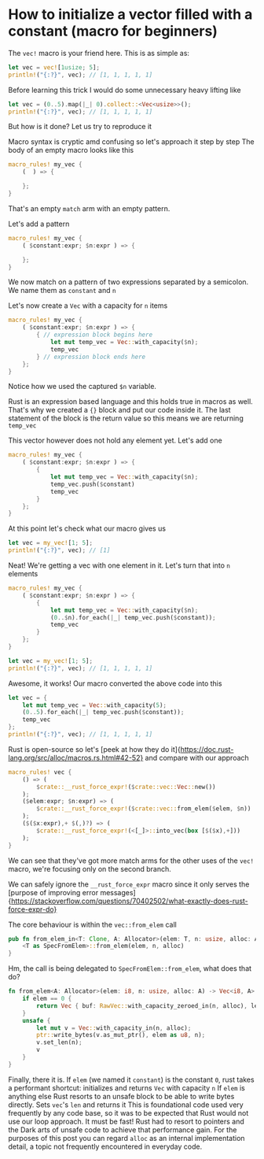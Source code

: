 # How to initialize a vector filled with a constant (macro for beginners)

The `vec!` macro is your friend here. This is as simple as:

```rust
let vec = vec![1usize; 5];
println!("{:?}", vec); // [1, 1, 1, 1, 1]
```

Before learning this trick I would do some unnecessary heavy lifting like

```rust
let vec = (0..5).map(|_| 0).collect::<Vec<usize>>();
println!("{:?}", vec); // [1, 1, 1, 1, 1]
```

But how is it done? Let us try to reproduce it

Macro syntax is cryptic amd confusing so let's approach it step by step
The body of an empty macro looks like this

```rust
macro_rules! my_vec {
    (  ) => {

    };
}
```

That's an empty `match` arm with an empty pattern.

Let's add a pattern

```rust
macro_rules! my_vec {
    ( $constant:expr; $n:expr ) => {

    };
}
```

We now match on a pattern of two expressions separated by a semicolon.
We name them as `constant` and `n`

Let's now create a `Vec` with a capacity for `n` items

```rust
macro_rules! my_vec {
    ( $constant:expr; $n:expr ) => {
        { // expression block begins here
            let mut temp_vec = Vec::with_capacity($n);
            temp_vec
        } // expression block ends here
    };
}
```

Notice how we used the captured `$n` variable.

Rust is an expression based language and this holds true in macros as well.
That's why we created a `{}` block and put our code inside it. The last statement of the block is the return value so
this means we are returning `temp_vec`

This vector however does not hold any element yet. Let's add one

```rust
macro_rules! my_vec {
    ( $constant:expr; $n:expr ) => {
        {
            let mut temp_vec = Vec::with_capacity($n);
            temp_vec.push($constant)
            temp_vec
        }
    };
}
```

At this point let's check what our macro gives us

```rust
let vec = my_vec![1; 5];
println!("{:?}", vec); // [1]
```

Neat! We're getting a vec with one element in it. Let's turn that into `n` elements

```rust
macro_rules! my_vec {
    ( $constant:expr; $n:expr ) => {
        {
            let mut temp_vec = Vec::with_capacity($n);
            (0..$n).for_each(|_| temp_vec.push($constant));
            temp_vec
        }
    };
}
```

```rust
let vec = my_vec![1; 5];
println!("{:?}", vec); // [1, 1, 1, 1, 1]
```

Awesome, it works! Our macro converted the above code into this

```rust
let vec = {
    let mut temp_vec = Vec::with_capacity(5);
    (0..5).for_each(|_| temp_vec.push($constant));
    temp_vec
};
println!("{:?}", vec); // [1, 1, 1, 1, 1]
```

Rust is open-source so let's [peek at how they do it]{https://doc.rust-lang.org/src/alloc/macros.rs.html#42-52} and compare with our approach

```rust
macro_rules! vec {
    () => (
        $crate::__rust_force_expr!($crate::vec::Vec::new())
    );
    ($elem:expr; $n:expr) => (
        $crate::__rust_force_expr!($crate::vec::from_elem($elem, $n))
    );
    ($($x:expr),+ $(,)?) => (
        $crate::__rust_force_expr!(<[_]>::into_vec(box [$($x),+]))
    );
}
```

We can see that they've got more match arms for the other uses of the `vec!` macro, we're focusing only on the second branch.

We can safely ignore the `__rust_force_expr` macro since it only serves the [purpose of improving error messages]{https://stackoverflow.com/questions/70402502/what-exactly-does-rust-force-expr-do}

The core behaviour is within the `vec::from_elem` call

```rust
pub fn from_elem_in<T: Clone, A: Allocator>(elem: T, n: usize, alloc: A) -> Vec<T, A> {
    <T as SpecFromElem>::from_elem(elem, n, alloc)
}
```

Hm, the call is being delegated to `SpecFromElem::from_elem`, what does that do?

```rust
fn from_elem<A: Allocator>(elem: i8, n: usize, alloc: A) -> Vec<i8, A> {
    if elem == 0 {
        return Vec { buf: RawVec::with_capacity_zeroed_in(n, alloc), len: n };
    }
    unsafe {
        let mut v = Vec::with_capacity_in(n, alloc);
        ptr::write_bytes(v.as_mut_ptr(), elem as u8, n);
        v.set_len(n);
        v
    }
}
```

Finally, there it is. If `elem` (we named it `constant`) is the constant `0`, rust takes a performant shortcut: initializes and returns `Vec` with capacity `n`
If `elem` is anything else Rust resorts to an unsafe block to be able to write bytes directly. Sets `vec`'s `len` and returns it
This is foundational code used very frequently by any code base, so it was to be expected that Rust would not use our loop approach. It must be fast!
Rust had to resort to pointers and the Dark arts of unsafe code to achieve that performance gain.
For the purposes of this post you can regard `alloc` as an internal implementation detail, a topic not frequently encountered in everyday code.